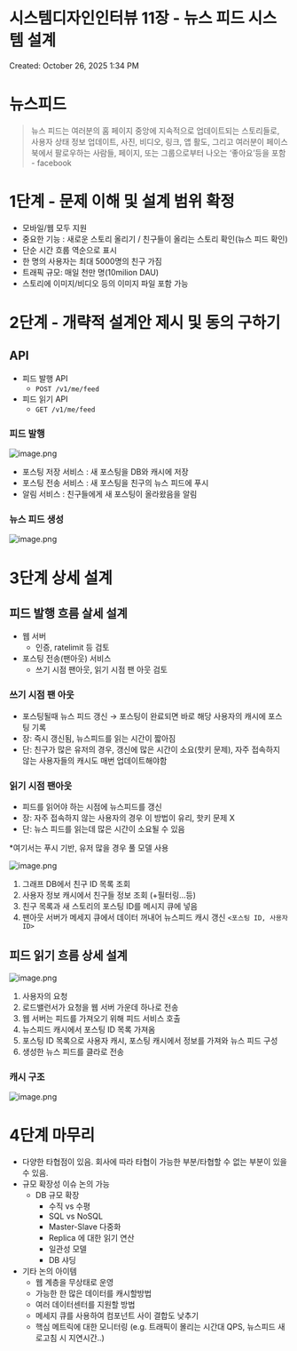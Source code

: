 # 시스템디자인인터뷰 11장 - 뉴스 피드 시스템 설계

Created: October 26, 2025 1:34 PM

# 뉴스피드

> 뉴스 피드는 여러분의 홈 페이지 중앙에 지속적으로 업데이트되는 스토리들로, 사용자 상태 정보 업데이트, 사진, 비디오, 링크, 앱 활도, 그리고 여러분이 페이스북에서 팔로우하는 사람들, 페이지, 또는 그룹으로부터 나오는 ‘좋아요’등을 포함 - facebook
> 

# 1단계 - 문제 이해 및 설계 범위 확정

- 모바일/웹 모두 지원
- 중요한 기능 : 새로운 스토리 올리기 / 친구들이 올리는 스토리 확인(뉴스 피드 확인)
- 단순 시간 흐룹 역순으로 표시
- 한 명의 사용자는 최대 5000명의 친구 가짐
- 트래픽 규모: 매일 천만 명(10milion DAU)
- 스토리에 이미지/비디오 등의 이미지 파일 포함 가능

# 2단계 - 개략적 설계안 제시 및 동의 구하기

## API

- 피드 발행 API
    - `POST /v1/me/feed`
- 피드 읽기 API
    - `GET /v1/me/feed`

### 피드 발행

![image.png](img/image.png)

- 포스팅 저장 서비스 : 새 포스팅을 DB와 캐시에 저장
- 포스팅 전송 서비스 : 새 포스팅을 친구의 뉴스 피드에 푸시
- 알림 서비스 : 친구들에게 새 포스팅이 올라왔음을 알림

### 뉴스 피드 생성

![image.png](img/image%201.png)

# 3단계 상세 설계

## 피드 발행 흐름 살세 설계

- 웹 서버
    - 인증, ratelimit 등 검토
- 포스팅 전송(팬아웃) 서비스
    - 쓰기 시점 팬아웃, 읽기 시점 팬 아웃  검토

### 쓰기 시점 팬 아웃

- 포스팅될때 뉴스 피드 갱신 → 포스팅이 완료되면 바로 해당 사용자의 캐시에 포스팅 기록
- 장: 즉시 갱신됨, 뉴스피드를 읽는 시간이 짧아짐
- 단: 친구가 많은 유저의 경우, 갱신에 많은 시간이 소요(핫키 문제), 자주 접속하지 않는 사용자들의 캐시도 매번 업데이트해야함

### 읽기 시점 팬아웃

- 피드를 읽어야 하는 시점에 뉴스피드를 갱신
- 장: 자주 접속하지 않는 사용자의 경우 이 방법이 유리, 핫키 문제 X
- 단: 뉴스 피드를 읽는데 많은 시간이 소요될 수 있음

*여기서는 푸시 기반, 유저 많을 경우 풀 모델 사용

![image.png](img/image%202.png)

1. 그래프 DB에서 친구 ID 목록 조회
2. 사용자 정보 캐시에서 친구들 정보 조회 (+필터링…등)
3. 친구 목록과 새 스토리의 포스팅 ID를 메시지 큐에 넣음
4. 팬아웃 서버가 메세지 큐에서 데이터 꺼내어 뉴스피드 캐시 갱신 `<포스팅 ID, 사용자 ID>` 

## 피드 읽기 흐름 상세 설계

![image.png](img/image%203.png)

1. 사용자의 요청
2. 로드밸런서가 요청을 웹 서버 가운데 하나로 전송
3. 웹 서버는 피드를 가져오기 위해 피드 서비스 호출
4. 뉴스피드 캐시에서 포스팅 ID 목록 가져옴
5. 포스팅 ID 목록으로 사용자 캐시, 포스팅 캐시에서 정보를 가져와 뉴스 피드 구성
6. 생성한 뉴스 피드를 클라로 전송

### 캐시 구조

![image.png](img/image%204.png)

# 4단계 마무리

- 다양한 타협점이 있음. 회사에 따라 타협이 가능한 부분/타협할 수 없는 부분이 있을 수 있음.
- 규모 확장성 이슈 논의 가능
    - DB 규모 확장
        - 수직 vs 수평
        - SQL vs NoSQL
        - Master-Slave 다중화
        - Replica 에 대한 읽기 연산
        - 일관성 모델
        - DB 샤딩
- 기타 논의 아이템
    - 웹 계층을 무상태로 운영
    - 가능한 한 많은 데이터를 캐시할방법
    - 여러 데이터센터를 지원할 방법
    - 메세지 큐를 사용하여 컴포넌트 사이 결합도 낮추기
    - 핵심 메트릭에 대한 모니터링 (e.g. 트래픽이 몰리는 시간대 QPS, 뉴스피드 새로고침 시 지연시간..)